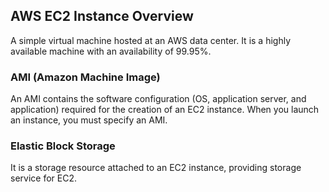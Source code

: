 
## AWS EC2 Instance Overview

A simple virtual machine hosted at an AWS data center. It is a highly available machine with an availability of 99.95%. 

### AMI (Amazon Machine Image)

An AMI contains the software configuration (OS, application server, and application) required for the creation of an EC2 instance. When you launch an instance, you must specify an AMI.

### Elastic Block Storage

It is a storage resource attached to an EC2 instance, providing storage service for EC2.
